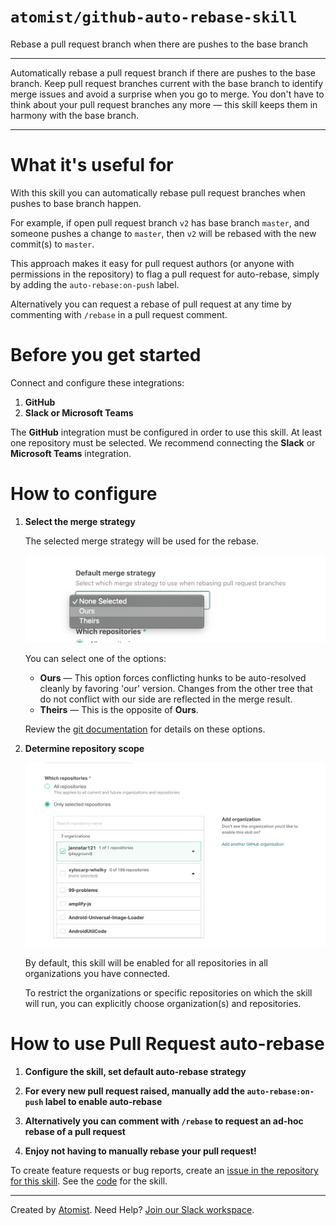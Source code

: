 # `atomist/github-auto-rebase-skill`

<!--<!---atomist-skill-description:start--->

Rebase a pull request branch when there are pushes to the base branch

<!---atomist-skill-description:end--->

---

<!---atomist-skill-long_description:start--->

Automatically rebase a pull request branch if there are pushes to the base branch.
Keep pull request branches current with the base branch to identify merge issues and
avoid a surprise when you go to merge. You don't have to think about your pull request
branches any more — this skill keeps them in harmony with the base branch.

<!---atomist-skill-long_description:end--->

---

<!---atomist-skill-readme:start--->

# What it's useful for

With this skill you can automatically rebase pull request branches when pushes to base branch happen.

For example, if open pull request branch `v2` has base branch `master`, and someone pushes a change to `master`, then
`v2` will be rebased with the new commit(s) to `master`.

This approach makes it easy for pull request authors (or anyone with permissions in the repository) to flag a pull
request for auto-rebase, simply by adding the `auto-rebase:on-push` label.

Alternatively you can request a rebase of pull request at any time by commenting with `/rebase` in a pull request
comment.

# Before you get started

Connect and configure these integrations:

1. **GitHub**
2. **Slack or Microsoft Teams**

The **GitHub** integration must be configured in order to use this skill. At least one repository must be selected.
We recommend connecting the **Slack** or **Microsoft Teams** integration.

# How to configure

1. **Select the merge strategy**

    The selected merge strategy will be used for the rebase.

    ![Default merge-strategy](docs/images/default-merge-strategy.png)

    You can select one of the options:

    - **Ours** — This option forces conflicting hunks to be auto-resolved cleanly by favoring 'our' version. Changes
      from the other tree that do not conflict with our side are reflected in the merge result.
    - **Theirs** — This is the opposite of **Ours**.

    Review the [git documentation](https://git-scm.com/docs/merge-strategies) for details on these options.

2. **Determine repository scope**

    ![Repository filter](docs/images/repo-filter.png)

    By default, this skill will be enabled for all repositories in all organizations you have connected.

    To restrict the organizations or specific repositories on which the skill will run, you can explicitly choose
    organization(s) and repositories.

# How to use Pull Request auto-rebase

1. **Configure the skill, set default auto-rebase strategy**

2. **For every new pull request raised, manually add the `auto-rebase:on-push` label to enable auto-rebase**

3. **Alternatively you can comment with `/rebase` to request an ad-hoc rebase of a pull request**

4. **Enjoy not having to manually rebase your pull request!**

To create feature requests or bug reports, create an [issue in the repository for this skill](https://github.com/atomist-skills/github-auto-rebase-skill/issues). See the [code](https://github.com/atomist-skills/github-auto-rebase-skill) for the skill.

<!---atomist-skill-readme:end--->

---

Created by [Atomist][atomist].
Need Help? [Join our Slack workspace][slack].

[atomist]: https://atomist.com/ "Atomist - How Teams Deliver Software"
[slack]: https://join.atomist.com/ "Atomist Community Slack"
